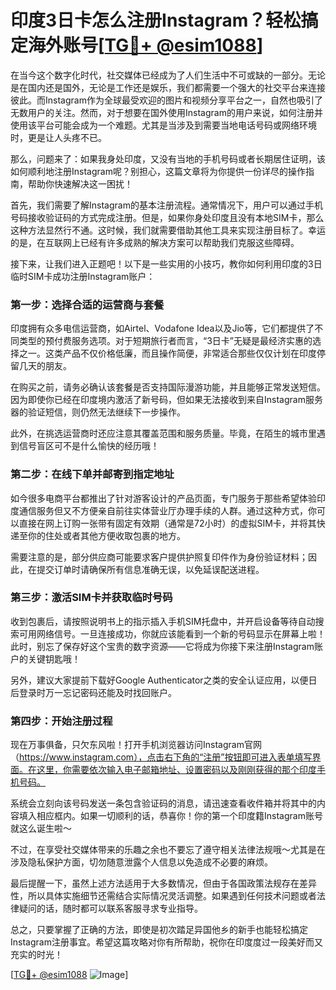 # 印度3日卡怎么注册Instagram？轻松搞定海外账号[[TG💪+ @esim1088](https://t.me/s/esim1088)]

在当今这个数字化时代，社交媒体已经成为了人们生活中不可或缺的一部分。无论是在国内还是国外，无论是工作还是娱乐，我们都需要一个强大的社交平台来连接彼此。而Instagram作为全球最受欢迎的图片和视频分享平台之一，自然也吸引了无数用户的关注。然而，对于想要在国外使用Instagram的用户来说，如何注册并使用该平台可能会成为一个难题。尤其是当涉及到需要当地电话号码或网络环境时，更是让人头疼不已。

那么，问题来了：如果我身处印度，又没有当地的手机号码或者长期居住证明，该如何顺利地注册Instagram呢？别担心，这篇文章将为你提供一份详尽的操作指南，帮助你快速解决这一困扰！

首先，我们需要了解Instagram的基本注册流程。通常情况下，用户可以通过手机号码接收验证码的方式完成注册。但是，如果你身处印度且没有本地SIM卡，那么这种方法显然行不通。这时候，我们就需要借助其他工具来实现注册目标了。幸运的是，在互联网上已经有许多成熟的解决方案可以帮助我们克服这些障碍。

接下来，让我们进入正题吧！以下是一些实用的小技巧，教你如何利用印度的3日临时SIM卡成功注册Instagram账户：

### 第一步：选择合适的运营商与套餐

印度拥有众多电信运营商，如Airtel、Vodafone Idea以及Jio等，它们都提供了不同类型的预付费服务选项。对于短期旅行者而言，“3日卡”无疑是最经济实惠的选择之一。这类产品不仅价格低廉，而且操作简便，非常适合那些仅仅计划在印度停留几天的朋友。

在购买之前，请务必确认该套餐是否支持国际漫游功能，并且能够正常发送短信。因为即使你已经在印度境内激活了新号码，但如果无法接收到来自Instagram服务器的验证短信，则仍然无法继续下一步操作。

此外，在挑选运营商时还应注意其覆盖范围和服务质量。毕竟，在陌生的城市里遇到信号盲区可不是什么愉快的经历哦！

### 第二步：在线下单并邮寄到指定地址

如今很多电商平台都推出了针对游客设计的产品页面，专门服务于那些希望体验印度通信服务但又不方便亲自前往实体营业厅办理手续的人群。通过这种方式，你可以直接在网上订购一张带有固定有效期（通常是72小时）的虚拟SIM卡，并将其快递至你的住处或者其他方便收取包裹的地方。

需要注意的是，部分供应商可能要求客户提供护照复印件作为身份验证材料；因此，在提交订单时请确保所有信息准确无误，以免延误配送进程。

### 第三步：激活SIM卡并获取临时号码

收到包裹后，请按照说明书上的指示插入手机SIM托盘中，并开启设备等待自动搜索可用网络信号。一旦连接成功，你就应该能看到一个新的号码显示在屏幕上啦！此时，别忘了保存好这个宝贵的数字资源——它将成为你接下来注册Instagram账户的关键钥匙哦！

另外，建议大家提前下载好Google Authenticator之类的安全认证应用，以便日后登录时万一忘记密码还能及时找回账户。

### 第四步：开始注册过程

现在万事俱备，只欠东风啦！打开手机浏览器访问Instagram官网（https://www.instagram.com），点击右下角的“注册”按钮即可进入表单填写界面。在这里，你需要依次输入电子邮箱地址、设置密码以及刚刚获得的那个印度手机号码。

系统会立刻向该号码发送一条包含验证码的消息，请迅速查看收件箱并将其中的内容填入相应框内。如果一切顺利的话，恭喜你！你的第一个印度籍Instagram账号就这么诞生啦～

不过，在享受社交媒体带来的乐趣之余也不要忘了遵守相关法律法规哦～尤其是在涉及隐私保护方面，切勿随意泄露个人信息以免造成不必要的麻烦。

最后提醒一下，虽然上述方法适用于大多数情况，但由于各国政策法规存在差异性，所以具体实施细节还需结合实际情况灵活调整。如果遇到任何技术问题或者法律疑问的话，随时都可以联系客服寻求专业指导。

总之，只要掌握了正确的方法，即使是初次踏足异国他乡的新手也能轻松搞定Instagram注册事宜。希望这篇攻略对你有所帮助，祝你在印度度过一段美好而又充实的时光！

[[TG💪+ @esim1088](https://t.me/s/esim1088) ![Image](https://i.postimg.cc/4NQfJmqS/Snipaste-2025-05-13-00-14-12.png)]